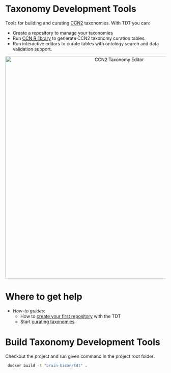 # Taxonomy Development Tools

Tools for building and curating [CCN2](https://github.com/obophenotype/CCN2) taxonomies. With TDT you can:

- Create a repository to manage your taxonomies
- Run [CCN R library](http://htmlpreview.github.io/?https://github.com/AllenInstitute/nomenclature/blob/master/scripts/build_annotation_tables_SEAAD.nb.html) to generate CCN2 taxonomy curation tables.
- Run interactive editors to curate tables with ontology search and data validation support.

<p align="center">
    <img src="https://raw.githubusercontent.com/brain-bican/taxonomy-development-tools/main/docs/images/nanobot.png" alt="CCN2 Taxonomy Editor" width="700"/>
</p>

# Where to get help

- _How-to guides_:
  - How to [create your first repository](https://brain-bican.github.io/taxonomy-development-tools/NewRepo/) with the TDT 
  - Start [curating taxonomies](https://brain-bican.github.io/taxonomy-development-tools/Curation/)

# Build Taxonomy Development Tools

Checkout the project and run given command in the project root folder:

```sh
 docker build -t "brain-bican/tdt" .
```